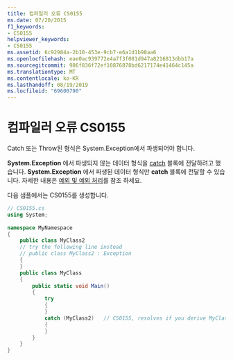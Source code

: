 ```yaml
---
title: 컴파일러 오류 CS0155
ms.date: 07/20/2015
f1_keywords:
- CS0155
helpviewer_keywords:
- CS0155
ms.assetid: 6c92984a-2b10-453e-9cb7-e6a1d1b98aa6
ms.openlocfilehash: eae0ac939772e4a7f3f081d947a8216813dbb17a
ms.sourcegitcommit: 986f836f72ef10876878bd6217174e41464c145a
ms.translationtype: MT
ms.contentlocale: ko-KR
ms.lasthandoff: 08/19/2019
ms.locfileid: "69600790"
---
```

# <a name="compiler-error-cs0155"></a>컴파일러 오류 CS0155
Catch 또는 Throw된 형식은 System.Exception에서 파생되어야 합니다.  
  
 **System.Exception** 에서 파생되지 않는 데이터 형식을 [catch](../language-reference/keywords/try-catch.md) 블록에 전달하려고 했습니다. **System.Exception** 에서 파생된 데이터 형식만 **catch** 블록에 전달할 수 있습니다. 자세한 내용은 [예외 및 예외 처리](../programming-guide/exceptions/index.md)를 참조 하세요.  
  
 다음 샘플에서는 CS0155를 생성합니다.  
  
```csharp  
// CS0155.cs  
using System;  
  
namespace MyNamespace  
{  
    public class MyClass2  
    // try the following line instead  
    // public class MyClass2 : Exception  
    {  
    }  
    public class MyClass  
    {  
        public static void Main()  
        {  
            try  
            {  
            }  
            catch (MyClass2)   // CS0155, resolves if you derive MyClass2 from Exception  
            {  
            }  
        }  
    }  
}  
```
